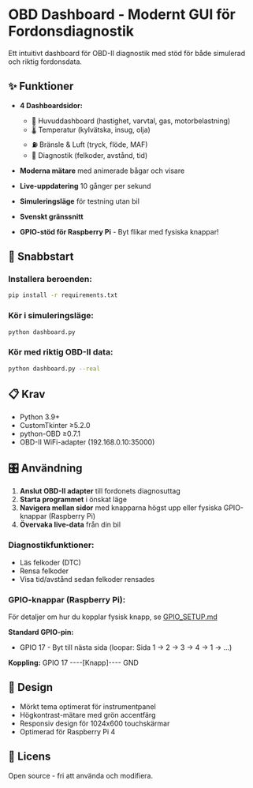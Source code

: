 # OBD Dashboard - Modernt GUI för Fordonsdiagnostik

Ett intuitivt dashboard för OBD-II diagnostik med stöd för både simulerad och riktig fordonsdata.

## ✨ Funktioner

- **4 Dashboardsidor:**
  - 🚗 Huvuddashboard (hastighet, varvtal, gas, motorbelastning)
  - 🌡️ Temperatur (kylvätska, insug, olja)
  - ⛽ Bränsle & Luft (tryck, flöde, MAF)
  - 🔧 Diagnostik (felkoder, avstånd, tid)

- **Moderna mätare** med animerade bågar och visare
- **Live-uppdatering** 10 gånger per sekund
- **Simuleringsläge** för testning utan bil
- **Svenskt gränssnitt**
- **GPIO-stöd för Raspberry Pi** - Byt flikar med fysiska knappar!

## 🚀 Snabbstart

### Installera beroenden:
```bash
pip install -r requirements.txt
```

### Kör i simuleringsläge:
```bash
python dashboard.py
```

### Kör med riktig OBD-II data:
```bash
python dashboard.py --real
```

## 📋 Krav

- Python 3.9+
- CustomTkinter ≥5.2.0
- python-OBD ≥0.7.1
- OBD-II WiFi-adapter (192.168.0.10:35000)

## 🎛️ Användning

1. **Anslut OBD-II adapter** till fordonets diagnosuttag
2. **Starta programmet** i önskat läge
3. **Navigera mellan sidor** med knapparna högst upp eller fysiska GPIO-knappar (Raspberry Pi)
4. **Övervaka live-data** från din bil

### Diagnostikfunktioner:
- Läs felkoder (DTC)
- Rensa felkoder
- Visa tid/avstånd sedan felkoder rensades

### GPIO-knappar (Raspberry Pi):
För detaljer om hur du kopplar fysisk knapp, se [GPIO_SETUP.md](GPIO_SETUP.md)

**Standard GPIO-pin:**
- GPIO 17 - Byt till nästa sida (loopar: Sida 1 → 2 → 3 → 4 → 1 → ...)

**Koppling:** GPIO 17 ----[Knapp]---- GND

## 🎨 Design

- Mörkt tema optimerat för instrumentpanel
- Högkontrast-mätare med grön accentfärg
- Responsiv design för 1024x600 touchskärmar
- Optimerad för Raspberry Pi 4

## 📝 Licens

Open source - fri att använda och modifiera.